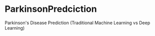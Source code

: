 # ParkinsonPredciction
Parkinson's Disease Prediction (Traditional Machine Learning vs Deep Learning)
